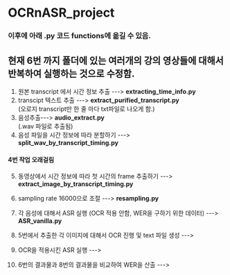 # OCRnASR_project
### 이후에 아래 .py 코드 functions에 옮길 수 있음.
##
## 현재 6번 까지 폴더에 있는 여러개의 강의 영상들에 대해서 반복하여 실행하는 것으로 수정함.

1. 원본 transcript 에서 시간 정보 추출 ---> <b>extracting_time_info.py</b>
2. transcipt 텍스트 추출 ---> <b>extract_purified_transcript.py</b>
   <br>(오로지 transcript만 한 줄 마다 txt파일로 나오게 함.)
3. 음성추출---> <b>audio_extract.py</b>
   <br>(.wav 파일로 추출됨)
4. 음성 파일을 시간 정보에 따라 분할하기 ---> <b>split_wav_by_transcript_timing.py</b>
#### 4번 작업 오래걸림
5. 동영상에서 시간 정보에 따라 첫 시간의 frame 추출하기 ---> <b>extract_image_by_transcript_timing.py</b>
6. sampling rate 16000으로 조절 ---> <b>resampling.py</b>
7. 각 음성에 대해서 ASR 실행 (OCR 적용 안함, WER을 구하기 위한 데이터) ---> <b>ASR_vanilla.py</b>

8. 5번에서 추출한 각 이미지에 대해서 OCR 진행 및 text 파일 생성 ---><b></b>
9. OCR을 적용시킨 ASR 실행 ---><b></b>
10. 6번의 결과물과 8번의 결과물을 비교하여 WER을 산출 ---><b></b>
